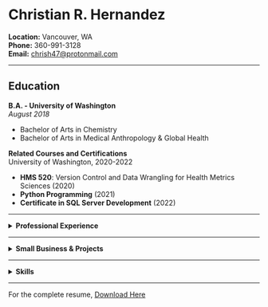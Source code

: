 # Christian R. Hernandez

**Location:** Vancouver, WA  
**Phone:** 360-991-3128  
**Email:** [chrish47@protonmail.com](mailto:chrish47@protonmail.com)

---

## Education

**B.A. - University of Washington**  
_August 2018_  
- Bachelor of Arts in Chemistry  
- Bachelor of Arts in Medical Anthropology & Global Health  

**Related Courses and Certifications**  
University of Washington, 2020-2022  
- **HMS 520**: Version Control and Data Wrangling for Health Metrics Sciences (2020)
- **Python Programming** (2021)
- **Certificate in SQL Server Development** (2022)

---

<details>
  <summary><strong>Professional Experience</strong></summary>

### Data Analyst  
**Institute for Health Metrics and Evaluation (IHME)**  
_October 2018 – Present_  
- Conducted ad-hoc analytical tasks: vetted data pipelines, created visualizations, updated legacy code, and developed code for data verification and quality management.
- Managed large data bins related to maternal health and infertility, ensuring data consistency across multiple datasets.
- Led data landscaping initiatives to improve data reliability in maternal health research.
- Experienced in scientific literature and microdata extractions.
- Developed new procedures for maternal, STI, and infertility data pipelines.
- Collaborated with cross-functional teams to enhance data collection accuracy through rigorous validation techniques.
- Utilized HPC clusters and IDEs for version control, executing R, STATA, and Python code.

### Intern  
**Institute for Health Metrics and Evaluation**  
_January – September 2018_  
- Screened and extracted scientific literature related to Upper Respiratory Infections & Hearing Loss.

</details>

---

<details>
  <summary><strong>Small Business & Projects</strong></summary>

### Founder & Investor  
**La Fresnera**  
_December 2019 – October 2021_  
- Launched an organic cacao farming initiative focused on regenerative agriculture.

### Founder & Manager  
**Clear Peak Cleaning Services**  
_December 2023 – Present_  
- Recruited and trained cleaning staff to ensure high service standards and customer satisfaction.
- Conducted market analysis to drive customer growth.
- Oversaw budgeting and financial planning, delegating payroll and administrative tasks for efficiency.
- Developed marketing content for the company website and social platforms.  
- [Visit Clear Peak Cleaning Services](https://clearpeakcleaning.com)

</details>

---

<details>
  <summary><strong>Skills</strong></summary>

### Technical Skills
- **Version Control:** Git, Powershell  
- **Programming Languages & Libraries:**  
  - **R**: dplyr, tidyverse, plyr, devtools, ggplot2, data.table, DT  
  - **Python**: NumPy, SciPy, Pandas  
- **Tools:** Jupyter Lab, R Studio, Anaconda, SSMS, Visual Studio/Code  
- **Platforms:** GHDx, PubMed, Canva, Squarespace UX, Gusto, BookingKoala, Mailchimp, Adobe graphic design apps  

### Languages
- **Spanish**: Native Fluency

</details>

---

For the complete resume, [Download Here](link-to-your-resume.pdf)
